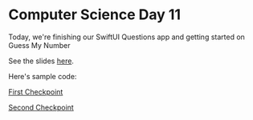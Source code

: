 # Computer Science Day 11

<link href="index.css" rel="stylesheet">

Today, we're finishing our SwiftUI Questions app and getting started on Guess My Number

See the slides [here](../presentation-pdfs/day11.pdf).

Here's sample code:

[First Checkpoint](../code_snippets/day11-guess-my-number-1.html)


[Second Checkpoint](../code_snippets/day11-guess-my-number-2.html)